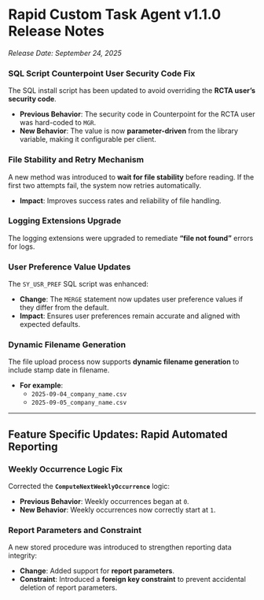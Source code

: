 # Rapid Custom Task Agent v1.1.0 Release Notes

_Release Date: September 24, 2025_

### SQL Script Counterpoint User Security Code Fix
The SQL install script has been updated to avoid overriding the **RCTA user’s security code**.

- **Previous Behavior**: The security code in Counterpoint for the RCTA user was hard-coded to `MGR`.  
- **New Behavior**: The value is now **parameter-driven** from the library variable, making it configurable per client.  

### File Stability and Retry Mechanism
A new method was introduced to **wait for file stability** before reading. If the first two attempts fail, the system now retries automatically.  

- **Impact**: Improves success rates and reliability of file handling.  

### Logging Extensions Upgrade
The logging extensions were upgraded to remediate **“file not found”** errors for logs.  

### User Preference Value Updates
The `SY_USR_PREF` SQL script was enhanced:

- **Change**: The `MERGE` statement now updates user preference values if they differ from the default.  
- **Impact**: Ensures user preferences remain accurate and aligned with expected defaults.  

### Dynamic Filename Generation
The file upload process now supports **dynamic filename generation** to include stamp date in filename.

- **For example**:
  - `2025-09-04_company_name.csv`  
  - `2025-09-05_company_name.csv`

---

## Feature Specific Updates: Rapid Automated Reporting

### Weekly Occurrence Logic Fix
Corrected the **`ComputeNextWeeklyOccurrence`** logic:

- **Previous Behavior**: Weekly occurrences began at `0`.  
- **New Behavior**: Weekly occurrences now correctly start at `1`.  

### Report Parameters and Constraint
A new stored procedure was introduced to strengthen reporting data integrity:

- **Change**: Added support for **report parameters**.  
- **Constraint**: Introduced a **foreign key constraint** to prevent accidental deletion of report parameters.
